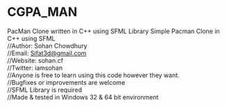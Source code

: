 # CGPA_MAN
PacMan Clone written in C++ using SFML Library
Simple Pacman Clone in C++ using SFML  
//Author: Sohan Chowdhury  
//Email: Sifat3d@gmail.com  
//Website:  sohan.cf  
//Twitter: iamsohan  
//Anyone is free to learn using this code however they want.  
//Bugfixes or improvements are welcome  
//SFML Library is required  
//Made & tested in Windows 32 & 64 bit environment
